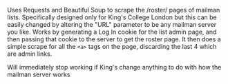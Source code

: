 Uses Requests and Beautiful Soup to scrape the /roster/ pages of mailman lists. Specifically designed only for King's College London but this can be easily changed by altering the "URL" parameter to be any mailman server you like.
Works by generating a Log In cookie for the list admin page, and then passing that cookie to the server to get the roster page. It then does a simple scrape for all the ```<a>``` tags on the page, discarding the last 4 which are admin links. 

Will immediately stop working if King's change anything to do with how the mailman server works 